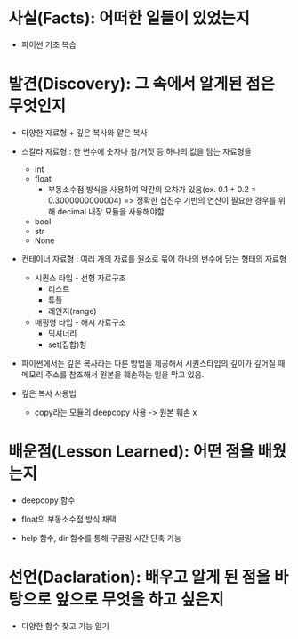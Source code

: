 # 사실(Facts): 어떠한 일들이 있었는지
- 파이썬 기초 복습


# 발견(Discovery): 그 속에서 알게된 점은 무엇인지


- 다양한 자료형 + 깊은 복사와 얕은 복사

- 스칼라 자료형 : 한 변수에 숫자나 참/거짓 등 하나의 값을 담는 자료형들
    - int
    - float
        - 부동소수점 방식을 사용하여 약간의 오차가 있음(ex. 0.1 + 0.2 = 0.3000000000004) => 정확한 십진수 기반의 연산이 필요한 경우를 위해 decimal 내장 묘듈을 사용해야함
    - bool
    - str
    - None

- 컨테이너 자료형 : 여러 개의 자료를 원소로 묶어 하나의 변수에 담는 형태의 자료형
    - 시퀀스 타입 - 선형 자료구조
        - 리스트
        - 튜플
        - 레인지(range)
    - 매핑형 타입 - 해시 자료구조
        - 딕셔너리
        - set(집합)형


- 파이썬에서는 깊은 복사라는 다른 방법을 제공해서 시퀀스타입의 깊이가 깊어질 때 메모리 주소를 참조해서 원본을 훼손하는 일을 막고 있음.
- 깊은 복사 사용법
    - copy라는 모듈의 deepcopy 사용 -> 원본 훼손 x


# 배운점(Lesson Learned): 어떤 점을 배웠는지

- deepcopy 함수

- float의 부동소수점 방식 채택

- help 함수, dir 함수를 통해 구글링 시간 단축 가능


# 선언(Daclaration): 배우고 알게 된 점을 바탕으로 앞으로 무엇을 하고 싶은지
- 다양한 함수 찾고 기능 알기